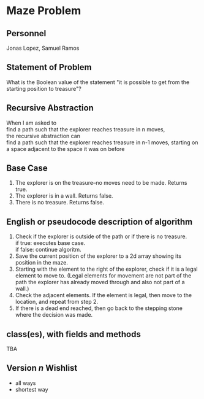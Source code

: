 # Maze Problem

## Personnel
Jonas Lopez, Samuel Ramos

## Statement of Problem
What is the Boolean value of the statement "it is possible to get from the starting position to treasure"?

## Recursive Abstraction
When I am asked to <br />
find a path such that the explorer reaches treasure in n moves, <br />
the recursive abstraction can <br />
find a path such that the explorer reaches treasure in n-1 moves, starting on a space adjacent to the space it was on before

## Base Case
1. The explorer is on the treasure–no moves need to be made. Returns true.
2. The explorer is in a wall. Returns false.
3. There is no treasure. Returns false.

## English or pseudocode description of algorithm
1. Check if the explorer is outside of the path or if there is no treasure. <br />
    if true: executes base case. <br />
    if false: continue algoritm.
2. Save the current position of the explorer to a 2d array showing its position in the maze.  
3. Starting with the element to the right of the explorer, check if it is a legal element to move to. 
(Legal elements for movement are not part of the path the explorer has already moved through and also not part of a wall.)  
4. Check the adjacent elements. If the element is legal, then move to the location, and repeat from step 2.
5. If there is a dead end reached, then go back to the stepping stone where the decision was made.


## class(es), with fields and methods
TBA

## Version *n* Wishlist
* all ways
* shortest way
